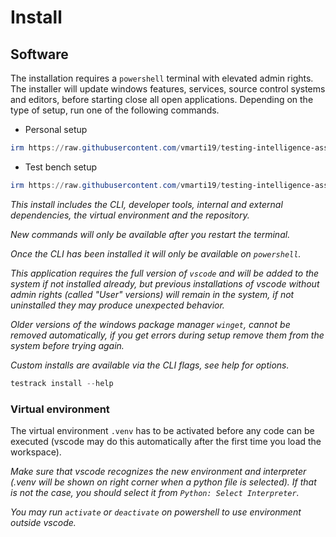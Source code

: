 # Install

## Software

The installation requires a `powershell` terminal with elevated admin rights. The installer will update windows features, services, source control systems and editors, before starting close all open applications. Depending on the type of setup, run one of the following commands.

- Personal setup

```powershell
irm https://raw.githubusercontent.com/vmarti19/testing-intelligence-assistant/refs/heads/main/install.ps1 | iex
```

- Test bench setup

```powershell
irm https://raw.githubusercontent.com/vmarti19/testing-intelligence-assistant/refs/heads/main/install.ps1?bench=true | iex
```

_This install includes the CLI, developer tools, internal and external dependencies, the virtual environment and the repository._

_New commands will only be available after you restart the terminal._

_Once the CLI has been installed it will only be available on `powershell`._

_This application requires the full version of `vscode` and will be added to the system if not installed already, but previous installations of vscode without admin rights (called "User" versions) will remain in the system, if not uninstalled they may produce unexpected behavior._

_Older versions of the windows package manager `winget`, cannot be removed automatically, if you get errors during setup remove them from the system before trying again._

_Custom installs are available via the CLI flags, see help for options._

```powershell
testrack install --help
```

### Virtual environment

The virtual environment `.venv` has to be activated before any code can be executed (vscode may do this automatically after the first time you load the workspace).

_Make sure that vscode recognizes the new environment and interpreter (.venv will be shown on right corner when a python file is selected). If that is not the case, you should select it from `Python: Select Interpreter`._

_You may run `activate` or `deactivate` on powershell to use environment outside vscode._
